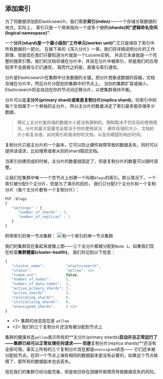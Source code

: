 ## 添加索引

为了将数据添加到Elasticsearch，我们需要**索引(index)**——一个存储关联数据的地方。实际上，
索引只是一个用来指向一个或多个**分片(shards)**的**“逻辑命名空间(logical namespace)”**.

一个**分片(shard)**是一个最小级别**“工作单元(worker unit)”**,它只是保存了索引中所有数据的一部分。
在接下来的《深入分片》一章，我们将详细说明分片的工作原理，但是现在我们只要知道分片就是一个Lucene实例，
并且它本身就是一个完整的搜索引擎。我们的文档存储在分片中，并且在分片中被索引，但是我们的应用程序不会直接与它们通信，
取而代之的是，直接与索引通信。

分片是Elasticsearch在集群中分发数据的关键。把分片想象成数据的容器。文档存储在分片中，然后分片分配到你集群中的节点上。
当你的集群扩容或缩小，Elasticsearch将会自动在你的节点间迁移分片，以使集群保持平衡。

分片可以是**主分片(primary shard)**或者是**复制分片(replica shard)**。你索引中的每个文档属于一个单独的主分片，
所以主分片的数量决定了索引最多能存储多少数据。

> 理论上主分片能存储的数据大小是没有限制的，限制取决于你实际的使用情况。分片的最大容量完全取决于你的使用状况：
硬件存储的大小、文档的大小和复杂度、如何索引和查询你的文档，以及你期望的响应时间。

复制分片只是主分片的一个副本，它可以防止硬件故障导致的数据丢失，同时可以提供读请求，比如搜索或者从别的shard取回文档。

当索引创建完成的时候，主分片的数量就固定了，但是复制分片的数量可以随时调整。

让我们在集群中唯一一个空节点上创建一个叫做`blogs`的索引。默认情况下，一个索引被分配5个主分片，但是为了演示的目的，
我们只分配3个主分片和一个复制分片（每个主分片都有一个复制分片）：

```Javascript
PUT /blogs
{
   "settings" : {
      "number_of_shards" : 3,
      "number_of_replicas" : 1
   }
}
```

附带索引的单一节点集群：
![有一个索引的单一节点集群](https://raw.githubusercontent.com/looly/elasticsearch-definitive-guide-cn/master/images/elas_0202.png)

我们的集群现在看起来就像上图——三个主分片都被分配到`Node 1`。如果我们现在检查**集群健康(cluster-health)**，
我们将见到以下信息：

```Javascript
{
   "cluster_name":          "elasticsearch",
   "status":                "yellow", <1>
   "timed_out":             false,
   "number_of_nodes":       1,
   "number_of_data_nodes":  1,
   "active_primary_shards": 3,
   "active_shards":         3,
   "relocating_shards":     0,
   "initializing_shards":   0,
   "unassigned_shards":     3 <2>
}
```

- <1> 集群的状态现在是 `yellow`
- <2> 我们的三个复制分片还没有被分配到节点上

集群的健康状态`yellow`表示所有的**主分片(primary shards)**启动并且正常运行了——集群已经可以正常处理任何请求——
但是**复制分片(replica shards)**还没有全部可用。事实上所有的三个复制分片现在都是`unassigned`状态——
它们还未被分配给节点。在同一个节点上保存相同的数据副本是没有必要的，如果这个节点故障了，那所有的数据副本也会丢失。

现在我们的集群已经功能完备，但是依旧存在因硬件故障而导致数据丢失的风险。

